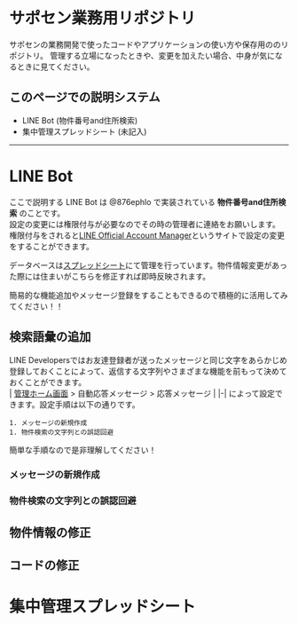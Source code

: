 # サポセン業務用リポジトリ
サポセンの業務開発で使ったコードやアプリケーションの使い方や保存用ののリポジトリ。
管理する立場になったときや、変更を加えたい場合、中身が気になるときに見てください。

## このページでの説明システム
  - LINE Bot (物件番号and住所検索)
  - 集中管理スプレッドシート (未記入)

---

# LINE Bot
ここで説明する LINE Bot は @876ephlo で実装されている **物件番号and住所検索** のことです。  
設定の変更には権限付与が必要なのでその時の管理者に連絡をお願いします。  
権限付与をされると[LINE Official Account Manager](https://manager.line.biz/account/@876ephlo)というサイトで設定の変更をすることができます。

データベースは[スプレッドシート](https://docs.google.com/spreadsheets/d/16Xjk58PHO5i9Stoym5e6MmHHs2TZuZN5IVxpzHE8I14/edit#gid=0)にて管理を行っています。物件情報変更があった際には住まいがこちらを修正すれば即時反映されます。  

簡易的な機能追加やメッセージ登録をすることもできるので積極的に活用してみてください！！

## 検索語彙の追加
  LINE Developersではお友達登録者が送ったメッセージと同じ文字をあらかじめ登録しておくことによって、返信する文字列やさまざまな機能を前もって決めておくことができます。  
  | [管理ホーム画面](https://developers.line.biz/console/channel/1655768736) > 自動応答メッセージ > 応答メッセージ |
  |-| 
  によって設定できます。設定手順は以下の通りです。 

    1. メッセージの新規作成
    1. 物件検索の文字列との誤認回避
  
  簡単な手順なので是非理解してください！

  ### メッセージの新規作成
  ### 物件検索の文字列との誤認回避

## 物件情報の修正
## コードの修正

# 集中管理スプレッドシート
